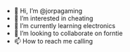 - 👋 Hi, I’m @jorpagaming
- 👀 I’m interested in cheating
- 🌱 I’m currently learning electronics
- 💞️ I’m looking to collaborate on forntie
- 📫 How to reach me calling

<!---
jorpagaming/jorpagaming is a ✨ special ✨ repository because its `README.md` (this file) appears on your GitHub profile.
You can click the Preview link to take a look at your changes.
--->
